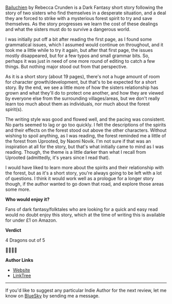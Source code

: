 [Bailuchien](https://www.amazon.co.uk/dp/B0D98YKVKZ) by Rebecca Crunden is a Dark Fantasy short story following the story of two sisters who find themselves in a desperate situation, and a deal they are forced to strike with a mysterious forest spirit to try and save themselves. As the story progresses we learn the cost of these dealings and what the sisters must do to survive a dangerous world.

I was initially put off a bit after reading the first page, as I found some grammatical issues, which I assumed would continue on throughout, and it took me a little while to try it again, but after that first page, the issues mostly disappeared, but for a few typos and small grammar bits. So, perhaps it was just in need of one more round of editing to catch a few things. But nothing major stood out from that perspective.

As it is a short story (about 19 pages), there's not a huge amount of room for character growth/development, but that's to be expected for a short story. By the end, we see a little more of how the sisters relationship has grown and what they'll do to protect one another, and how they are viewed by everyone else from the surrounding villages/areas, but we don't really learn too much about them as individuals, nor much about the forest spirit(s).

The writing style was good and flowed well, and the pacing was consistent. No parts seemed to lag or go too quickly. I felt the descriptions of the spirits and their effects on the forest stood out above the other characters. Without wishing to spoil anything, as I was reading, the forest reminded me a little of the forest from Uprooted, by Naomi Novik. I'm not sure if that was an inspiration at all for the story, but that's what initially came to mind as I was reading. Though, the theme is a little darker than what I recall from Uprooted (admittedly, it's years since I read that).

I would have liked to learn more about the spirits and their relationship with the forest, but as it's a short story, you're always going to be left with a lot of questions. I think it would work well as a prologue for a longer story though, if the author wanted to go down that road, and explore those areas some more.

**Who would enjoy it?**

Fans of dark fantasy/folktales who are looking for a quick and easy read would no doubt enjoy this story, which at the time of writing this is available for under £1 on Amazon.

**Verdict**

4 Dragons out of 5 

🐲🐲🐲🐲


**Author Links**

- [Website](https://rebeccacrunden.com)
- [LinkTree](https://linktr.ee/rjcrunden)

---
If you'd like to suggest any particular Indie Author for the next review, let me know on [BlueSky](https://bsky.app/profile/cmrwarwicker.com) by sending me a message.